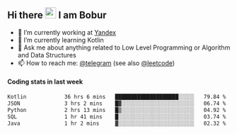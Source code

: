 ## Hi there <img src="https://media.giphy.com/media/hvRJCLFzcasrR4ia7z/giphy.gif" width="25px" height="25px"> I am Bobur

- 💼 I’m currently working at [Yandex](https://yandex.ru/)
- 🌱 I’m currently learning Kotlin
- 💬 Ask me about anything related to Low Level Programming or Algorithm and Data Structures
- 📫 How to reach me: [@telegram](https://t.me/octoant) (see also [@leetcode](https://leetcode.com/octoant/))    

#### Coding stats in last week

<!--START_SECTION:waka-->

```txt
Kotlin            36 hrs 6 mins   ████████████████████░░░░░   79.84 %
JSON              3 hrs 2 mins    █▓░░░░░░░░░░░░░░░░░░░░░░░   06.74 %
Python            2 hrs 13 mins   █▒░░░░░░░░░░░░░░░░░░░░░░░   04.92 %
SQL               1 hr 41 mins    █░░░░░░░░░░░░░░░░░░░░░░░░   03.74 %
Java              1 hr 2 mins     ▓░░░░░░░░░░░░░░░░░░░░░░░░   02.32 %
```

<!--END_SECTION:waka-->
